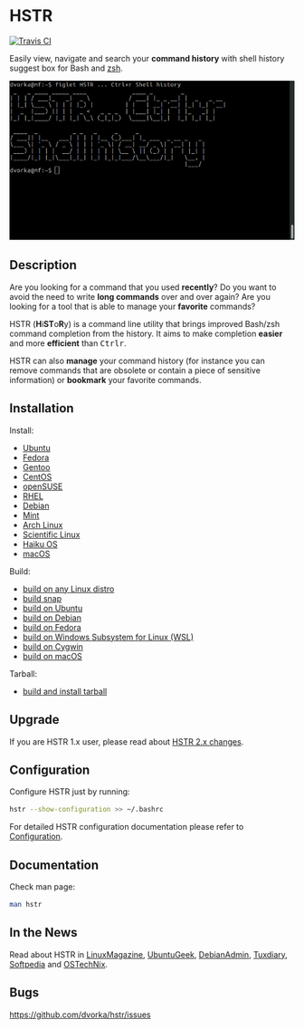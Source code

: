 # HSTR
[![Travis CI](https://travis-ci.org/dvorka/hstr.svg?branch=master)](https://travis-ci.org/dvorka/hstr)
<!--
[![Current release](https://img.shields.io/github/release/dvorka/hstr.svg)](https://github.com/dvorka/hstr/releases)
[![GitHub issues](https://img.shields.io/github/issues/dvorka/hstr.svg?maxAge=360)](https://github.com/dvorka/hstr/issues)
[![All releases downloads](https://img.shields.io/github/downloads/dvorka/hstr/total.svg)](https://github.com/dvorka/hstr/releases)
-->

Easily view, navigate and search your **command history** with shell history suggest box for Bash and
[zsh](CONFIGURATION.md#zsh-history-settings).

[![Shell History Suggest Box](doc/hstr-v2.gif "Shell History Suggest Box @ YouTube")](http://www.youtube.com/watch?v=sPF29NyXe2U)

## Description
Are you looking for a command that you used **recently**? Do you
want to  avoid the need to write **long commands** over and over
again? Are you looking for a tool that is able to manage your 
**favorite** commands?

HSTR (**H**i**ST**o**R**y) is a command line utility that brings improved Bash/zsh command completion
from the history. It aims to make completion **easier** and more **efficient**
than <kbd>Ctrl</kbd><kbd>r</kbd>.

HSTR can also **manage** your command history (for instance you can remove
commands that are obsolete or contain a piece of sensitive information) 
or **bookmark** your favorite commands.

<!-- Check [video](http://www.youtube.com/watch?v=sPF29NyXe2U) tutorial. -->


## Installation
Install:

* [Ubuntu](INSTALLATION.md#ubuntu)
* [Fedora](INSTALLATION.md#fedorarhelcentos)
* [Gentoo](INSTALLATION.md#gentoo)
* [CentOS](INSTALLATION.md#fedorarhelcentos)
* [openSUSE](INSTALLATION.md#opensuse)
* [RHEL](INSTALLATION.md#fedorarhelcentos)
* [Debian](INSTALLATION.md#debianmint)
* [Mint](INSTALLATION.md#debianmint)
* [Arch Linux](INSTALLATION.md#arch-linux)
* [Scientific Linux](INSTALLATION.md#fedorarhelcentos)
* [Haiku OS](INSTALLATION.md#haiku-os)
* [macOS](INSTALLATION.md#macos)

Build:

* [build on any Linux distro](INSTALLATION.md#build-on-any-linux-distro)
* [build snap](INSTALLATION.md#snap)
* [build on Ubuntu](INSTALLATION.md#build-on-ubuntu)
* [build on Debian](INSTALLATION.md#build-on-debian)
* [build on Fedora](INSTALLATION.md#build-on-fedora)
* [build on Windows Subsystem for Linux (WSL)](INSTALLATION.md#build-on-wsl)
* [build on Cygwin](INSTALLATION.md#build-on-cygwin)
* [build on macOS](INSTALLATION.md#build-on-macos)

Tarball:

* [build and install tarball](INSTALLATION.md#build-and-install-tarball)

## Upgrade
If you are HSTR 1.x user, please read about [HSTR 2.x changes](https://github.com/dvorka/hstr/releases/tag/2.0).
## Configuration
Configure HSTR just by running:

```bash
hstr --show-configuration >> ~/.bashrc
```
For detailed HSTR configuration documentation please refer to [Configuration](CONFIGURATION.md).


## Documentation
Check man page:

```bash
man hstr
```

## In the News
Read about HSTR in [LinuxMagazine](http://www.linux-magazine.com/Issues/2014/164/Bash-History-on-Steroids), [UbuntuGeek](http://www.ubuntugeek.com/tag/hstr-bash-history), [DebianAdmin](http://www.debianadmin.com/hstr-easily-view-navigate-search-and-use-your-command-history-with-shell-history.html), [Tuxdiary](https://tuxdiary.com/2015/02/17/hstr/), [Softpedia](http://linux.softpedia.com/get/Terminals/BASH-Command-History-Completion-103155.shtml) and [OSTechNix](https://www.ostechnix.com/hstr-easily-view-navigate-search-manage-commandline-history/).


## Bugs
https://github.com/dvorka/hstr/issues

